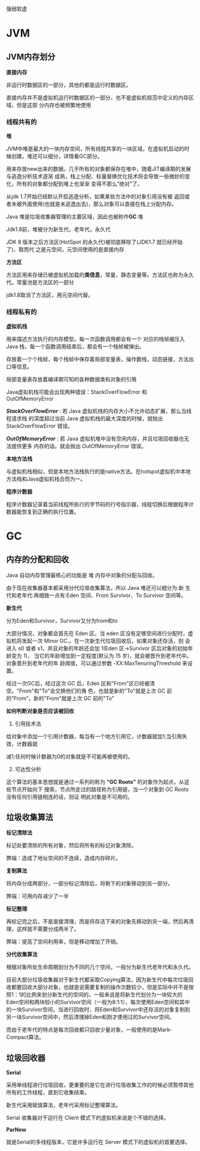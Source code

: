 强弱软虚

# JVM



## JVM内存划分



**直接内存**

非运行时数据区的一部分，其他的都是运行时数据区。

直接内存并不是虚拟机运行时数据区的一部分，也不是虚拟机规范中定义的内存区域，但是这部 分内存也被频繁地使用



### 线程共有的

**堆**

JVM中堆是最大的一块内存空间，所有线程共享的一块区域，在虚拟机启动的时候创建。堆还可以细分，详情看GC部分。

用来存放new出来的数据。几乎所有的对象都保存在堆中，随着JIT编译期的发展与逃逸分析技术逐渐 成熟，栈上分配、标量替换优化技术将会导致一些微妙的变化，所有的对象都分配到堆上也渐渐 变得不那么“绝对”了。

从jdk 1.7开始已经默认开启逃逸分析，如果某些方法中的对象引用没有被 返回或者未被外面使用(也就是未逃逸出去)，那么对象可以直接在栈上分配内存。

Java 堆是垃圾收集器管理的主要区域，因此也被称作**GC** 堆

Jdk1.8前，堆被分为新生代，老年代，永久代

JDK 8 版本之后方法区(HotSpot 的永久代)被彻底移除了(JDK1.7 就已经开始了)，取而代 之是元空间，元空间使用的是直接内存

**方法区**

方法区用来存储已被虚拟机加载的**类信息**，常量，静态变量等。方法区也称为永久代。常量池是方法区的一部分

jdk1.8取消了方法区，用元空间代替。



### 线程私有的

**虚拟机栈**

用来描述方法执行的内存模型。每一次函数调用都会有一个 对应的栈帧被压入 Java 栈，每一个函数调用结束后，都会有一个栈帧被弹出。

存放着一个个栈帧，每个栈帧中保存着局部变量表，操作数栈，动态链接，方法出口等信息。

局部变量表存放着编译期可知的各种数据类和对象的引用

Java虚拟机栈可能会出现两种错误：StackOverFlowError 和 OutOfMemoryError

***StackOverFlowError*** : 若 Java 虚拟机栈的内存大小不允许动态扩展，那么当线程请求栈 的深度超过当前 Java 虚拟机栈的最大深度的时候，就抛出 StackOverFlowError 错误。

***OutOfMemoryError*** : 若 Java 虚拟机堆中没有空闲内存，并且垃圾回收器也无法提供更多 内存的话。就会抛出 OutOfMemoryError 错误。

**本地方法栈**

与虚拟机栈相似，但是本地方法栈执行的是native方法。在hotspot虚拟机中本地方法栈和Java虚拟机栈合而为一。

**程序计数器**

程序计数器记录着当前线程所执行的字节码的行号指示器，线程切换后根据程序计数器能恢复到正确的执行位置。





# GC



## **内存的分配和回收**

Java 自动内存管理最核心的功能是 堆 内存中对象的分配与回收。

由于现在收集器基本都采用分代垃圾收集算法，所以 Java 堆还可以细分为:新 生代和老年代:再细致一点有:Eden 空间、From Survivor、To Survivor 空间等。

**新生代**

分为Eden和Survivor，Survivor又分为from和to

大部分情况，对象都会首先在 Eden 区，当 eden 区没有足够空间进行分配时，虚拟机将发起一次 Minor GC.。在一次新生代垃圾回收后，如果对象还存活，则 会进入 s0 或者 s1，并且对象的年龄还会加 1(Eden 区->Survivor 区后对象的初始年龄变为 1)， 当它的年龄增加到一定程度(默认为 15 岁)，就会被晋升到老年代中。对象晋升到老年代的年 龄阈值，可以通过参数 -XX:MaxTenuringThreshold 来设置。

经过一次GC后，经过这次 GC 后，Eden 区和"From"区已经被清空。"From"和"To"会交换他们的⻆ 色，也就是新的"To"就是上次 GC 前的“From”，新的"From"就是上次 GC 前的"To"



**如何判断对象是否应该被回收**

1. 引用技术法

给对象中添加一个引用计数器，每当有一个地方引用它，计数器就加1;当引用失效，计数器就

减1;任何时候计数器为0的对象就是不可能再被使用的。

2. 可达性分析

这个算法的基本思想就是通过一系列的称为 **“GC Roots”** 的对象作为起点，从这些节点开始向下 搜索，节点所走过的路径称为引用链，当一个对象到 GC Roots 没有任何引用链相连的话，则证 明此对象是不可用的。



## 垃圾收集算法



**标记清除法**

标记处要清除的所有对象，然后将所有的标记对象清除。

弊端：造成了地址空间的不连续，造成内存碎片。



**复制算法**

将内存分成两部分，一部分标记清除后，将剩下的对象移动到另一部分。

弊端：可用内存减少了一半



**标记整理**

再标记完之后，不是直接清理，而是将存活下来的对象先移动到另一端，然后再清理，这样就不需要分成两半了。

弊端：提高了空间利用率，但是移动增加了开销。



**分代收集算法**

根据对象所处生命周期划分为不同的几个空间，一般分为新生代老年代和永久代。

目前大部分垃圾收集器对于新生代都采取Copying算法，因为新生代中每次垃圾回收都要回收大部分对象，也就是说需要复制的操作次数较少，但是实际中并不是按照1：1的比例来划分新生代的空间的，一般来说是将新生代划分为一块较大的Eden空间和两块较小的Survivor空间（一般为8:1:1），每次使用Eden空间和其中的一块Survivor空间，当进行回收时，将Eden和Survivor中还存活的对象复制到另一块Survivor空间中，然后清理掉Eden和刚才使用过的Survivor空间。

而由于老年代的特点是每次回收都只回收少量对象，一般使用的是Mark-Compact算法。



## 垃圾回收器



**Serial**

采用单线程进行垃圾回收，更重要的是它在进行垃圾收集工作的时候必须暂停其他所有的工作线程，直到它收集结束。

新生代采用赋值算法，老年代采用标记整理算法。

Serial 收集器对于运行在 Client 模式下的虚拟机来说是个不错的选择。



**ParNew**

就是Serial的多线程版本，它是许多运行在 Server 模式下的虚拟机的首要选择。